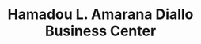 ---
title: "Hamadou L. Amarana Diallo Business Center"
url: /monrovia/hamadou-l-amarana-diallo-business-center/
shop: clothes
---